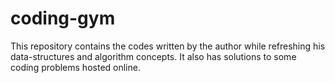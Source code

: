 # coding-gym
This repository contains the codes written by the author while refreshing his data-structures and algorithm concepts.
It also has solutions to some coding problems hosted online.
